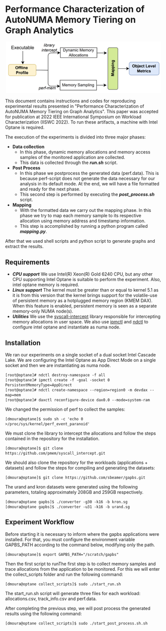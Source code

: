 # Performance Characterization of AutoNUMA Memory Tiering on Graph Analytics #

<p align="center">
<a href="design.pdf" class="image fit"><img src="design.png" width="500" alt=""></a>
</p>

This document contains instructions and codes for reproducing experimental results presented in "Performance Characterization of AutoNUMA Memory Tiering on Graph Analytics". This paper was accepted for publication at 2022 IEEE International Symposium on Workload Characterization (IISWC 2022). To run these artifacts, a machine with Intel Optane is required.

The execution of the experiments is divided into three major phases:

* **Data collection**
  * In this phase, dynamic memory allocations and memory access samples of the monitored application are collected.
  * This data is collected through the ***run.sh*** script.
* **Post Process**
  * In this phase we postprocess the generated data (perf.data). This is because perf-script does not generate the data necessary for our analysis in its default mode. At the end, we will have a file formatted and ready for the next phase.
  * This second step is performed by executing the ***post_process.sh*** script.
* **Mapping**
  * With the formatted data we carry out the mapping phase. In this phase we try to map each memory sample to its respective allocation using memory address and timestamp information.
  * This step is accomplished by running a python program called ***mapping.py***.
 
After that we used shell scripts and python script to generate graphs and extract the results.

## Requirements

* ***CPU support*** We use Intel(R) Xeon(R) Gold 6240 CPU, but any other CPU supporting Intel Optane is suitable to perform the experiment. Also, intel optane memory is required.
* ***Linux support*** The kernel must be greater than or equal to kernel 5.1 as it is from this version that the kernel brings support for the volatile-use of persistent memory as a hotplugged memory region (KMEM DAX). When this feature is enabled, persistent memory is seen as a separate memory-only NUMA node(s).
* ***Utilities*** We use the [syscall-intercept](https://github.com/pmem/syscall_intercept) library responsible for intercepting memory allocations in user space. We also use [ipmctl](https://github.com/intel/ipmctl/releases) and [ndctl](https://github.com/pmem/ndctl) to configure intel optane and instantiate as numa node.

## Installation

We ran our experiments on a single socket of a dual socket Intel Cascade Lake. We are configuring the Intel Optane as App Direct Mode on a single socket and then we are instantiating as numa node.
```console
[root@optane]# ndctl destroy-namespace -f all
[root@optane]# ipmctl create -f -goal -socket 0 PersistentMemoryType=AppDirect
[root@optane]# ndctl create-namespace --region=region0 -m devdax --map=mem
[root@optane]# daxctl reconfigure-device dax0.0 --mode=system-ram
```

We changed the permission of perf to collect the samples:

```console
[dmoura@optane]$ sudo sh -c 'echo 0 >/proc/sys/kernel/perf_event_paranoid'
```

We must clone the library to intercept the allocations and follow the steps contained in the repository for the installation.
```console
[dmoura@optane]$ git clone https://github.com/pmem/syscall_intercept.git
```

We should also clone the repository for the workloads (applications + datasets) and follow the steps for compiling and generating the datasets:
```console
[dmoura@optane]$ git clone https://github.com/sbeamer/gapbs.git
```

The urand and kron datasets were generated using the following parameters, totaling approximately 208GB and 259GB respectively.
```console
[dmoura@optane gapbs]$ ./converter -g30 -k16 -b kron.sg
[dmoura@optane gapbs]$ ./converter -u31 -k16 -b urand.sg
```

## Experiment Workflow

Before starting it is necessary to inform where the gapbs applications were installed. For that, you must configure the environment variable GAPBS_PATH according to the command below, modifying only the path.

```console
[dmoura@optane]$ export GAPBS_PATH="/scratch/gapbs"
```

Then the first script to runThe first step is to collect memory samples and trace allocations from the application to be monitored. For this we will enter the collect_scripts folder and run the following command:

```console
[dmoura@optane collect_scripts]$ sudo ./start_run.sh
```

The start_run.sh script will generate three files for each workload: allocations.csv, track_info.csv and perf.data.

After completing the previous step, we will post process the generated results using the following command:
```console
[dmoura@optane collect_scripts]$ sudo ./start_post_process.sh.sh
```
